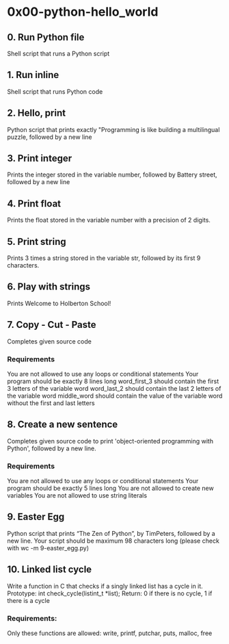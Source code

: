 # 0x00-python-hello_world

## 0. Run Python file
Shell script that runs a Python script
## 1. Run inline
Shell script that runs Python code
## 2. Hello, print
Python script that prints exactly "Programming is like building a multilingual puzzle, followed by a new line
## 3. Print integer
Prints the integer stored in the variable number, followed by Battery street, followed by a new line
## 4. Print float
Prints the float stored in the variable number with a precision of 2 digits.
## 5. Print string
Prints 3 times a string stored in the variable str, followed by its first 9 characters.
## 6. Play with strings
Prints Welcome to Holberton School!
## 7. Copy - Cut - Paste
Completes given source code
### Requirements
You are not allowed to use any loops or conditional statements
Your program should be exactly 8 lines long
word_first_3 should contain the first 3 letters of the variable word
word_last_2 should contain the last 2 letters of the variable word
middle_word should contain the value of the variable word without the first and last letters
## 8. Create a new sentence
Completes given source code to print \'object-oriented programming with Python\', followed by a new line.
### Requirements
You are not allowed to use any loops or conditional statements
Your program should be exactly 5 lines long
You are not allowed to create new variables
You are not allowed to use string literals
## 9. Easter Egg
Python script that prints “The Zen of Python”, by TimPeters, followed by a new line.
Your script should be maximum 98 characters long (please check with wc -m 9-easter_egg.py)
## 10. Linked list cycle
Write a function in C that checks if a singly linked list has a cycle in it.
Prototype: int check_cycle(listint_t \*list);
Return: 0 if there is no cycle, 1 if there is a cycle
### Requirements:
Only these functions are allowed: write, printf, putchar, puts, malloc, free
